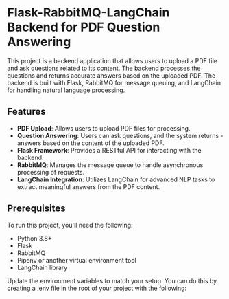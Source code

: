 # Flask-RabbitMQ-LangChain Backend for PDF Question Answering

This project is a backend application that allows users to upload a PDF file and ask questions related to its content. The backend processes the questions and returns accurate answers based on the uploaded PDF. The backend is built with Flask, RabbitMQ for message queuing, and LangChain for handling natural language processing.

## Features

- **PDF Upload**: Allows users to upload PDF files for processing.
- **Question Answering**: Users can ask questions, and the system returns - answers based on the content of the uploaded PDF.
- **Flask Framework**: Provides a RESTful API for interacting with the backend.
- **RabbitMQ**: Manages the message queue to handle asynchronous processing of requests.
- **LangChain Integration**: Utilizes LangChain for advanced NLP tasks to extract meaningful answers from the PDF content.

## Prerequisites

To run this project, you'll need the following:

- Python 3.8+
- Flask
- RabbitMQ
- Pipenv or another virtual environment tool
- LangChain library

Update the environment variables to match your setup. You can do this by creating a .env file in the root of your project with the following:
